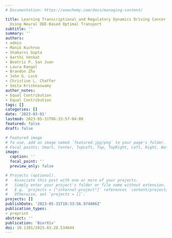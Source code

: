 ```yaml
---
# Documentation: https://wowchemy.com/docs/managing-content/

title: Learning Transcriptional and Regulatory Dynamics Driving Cancer Cell Plasticity
  Using Neural ODE-Based Optimal Transport
subtitle: ''
summary: ''
authors:
- admin
- Manik Kuchroo
- Shabarni Gupta
- Aarthi Venkat
- Beatriz P. San Juan
- Laura Rangel
- Brandon Zhu
- John G. Lock
- Christine L. Chaffer
- Smita Krishnaswamy
author_notes:
- Equal Contribution
- Equal Contribution
tags: []
categories: []
date: '2023-03-01'
lastmod: 2023-05-31T06:33:57-04:00
featured: false
draft: false

# Featured image
# To use, add an image named `featured.jpg/png` to your page's folder.
# Focal points: Smart, Center, TopLeft, Top, TopRight, Left, Right, BottomLeft, Bottom, BottomRight.
image:
  caption: ''
  focal_point: ''
  preview_only: false

# Projects (optional).
#   Associate this post with one or more of your projects.
#   Simply enter your project's folder or file name without extension.
#   E.g. `projects = ["internal-project"]` references `content/project/deep-learning/index.md`.
#   Otherwise, set `projects = []`.
projects: []
publishDate: '2023-05-31T10:33:56.974886Z'
publication_types:
- preprint
abstract: ''
publication: 'BiorXiv'
doi: 10.1101/2023.03.28.534644
---
```

